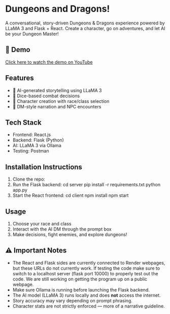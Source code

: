 # Dungeons and Dragons!

A conversational, story-driven Dungeons & Dragons experience powered by LLaMA 3 and Flask + React. 
Create a character, go on adventures, and let AI be your Dungeon Master!

## 🎥 Demo
[Click here to watch the demo on YouTube](https://www.youtube.com/watch?v=45zSu8oOtbo)

## Features
- 🧠 AI-generated storytelling using LLaMA 3
- 🎲 Dice-based combat decisions
- 👤 Character creation with race/class selection
- 🧙 DM-style narration and NPC encounters

## Tech Stack
- Frontend: React.js
- Backend: Flask (Python)
- AI: LLaMA 3 via Ollama
- Testing: Postman

## Installation Instructions
1. Clone the repo:
2. Run the Flask backend: cd server pip install -r requirements.txt python app.py
3. Start the React frontend: cd client npm install npm start

## Usage
1. Choose your race and class
2. Interact with the AI DM through the prompt box
3. Make decisions, fight enemies, and explore dungeons!

## ⚠️ Important Notes
- The React and Flask sides are currently connected to Render webpages, but these URLs do not currently work. If testing the code make sure to switch to a localhost server (flask port 10000) to properly test out the code. We are still working on getting the program up on a public webpage.
- Make sure Ollama is running before launching the Flask backend.
- The AI model (LLaMA 3) runs locally and does **not** access the internet.
- Story accuracy may vary depending on prompt phrasing.
- Character stats are not strictly enforced — more of a narrative guideline.


